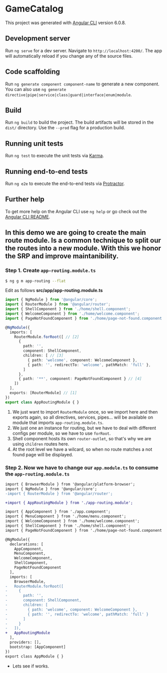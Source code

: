 # GameCatalog

This project was generated with [Angular CLI](https://github.com/angular/angular-cli) version 6.0.8.

## Development server

Run `ng serve` for a dev server. Navigate to `http://localhost:4200/`. The app will automatically reload if you change any of the source files.

## Code scaffolding

Run `ng generate component component-name` to generate a new component. You can also use `ng generate directive|pipe|service|class|guard|interface|enum|module`.

## Build

Run `ng build` to build the project. The build artifacts will be stored in the `dist/` directory. Use the `--prod` flag for a production build.

## Running unit tests

Run `ng test` to execute the unit tests via [Karma](https://karma-runner.github.io).

## Running end-to-end tests

Run `ng e2e` to execute the end-to-end tests via [Protractor](http://www.protractortest.org/).

## Further help

To get more help on the Angular CLI use `ng help` or go check out the [Angular CLI README](https://github.com/angular/angular-cli/blob/master/README.md).

## In this demo we are going to create the main route module. Is a common technique to split our the routes into a new module. With this we honor the SRP and improve maintanibility.

### Step 1. Create `app-routing.module.ts`

```bash
$ ng g m app-routing --flat
```

Edit as follows __src/app/app-routing.module.ts__

```typescript
import { NgModule } from '@angular/core';
import { RouterModule } from '@angular/router';
import { ShellComponent } from './home/shell.component';
import { WelcomeComponent } from './home/welcome.component';
import { PageNotFoundComponent } from './home/page-not-found.component';

@NgModule({
  imports: [
    RouterModule.forRoot([ // [2]
      {
        path: '',
        component: ShellComponent,
        children: [ // [3]
          { path: 'welcome', component: WelcomeComponent },
          { path: '', redirectTo: 'welcome', pathMatch: 'full' },
        ]
      },
      { path: '**', component: PageNotFoundComponent } // [4]
    ])
  ],
  exports: [RouterModule] // [1]
})
export class AppRoutingModule { }

```
1. We just want to import `RouterModule` once, so we import here and then exports again, so all directives, services, pipes... will be available on module that imports `app-routing.module.ts`.
2. We just one an instance for routing, but we have to deal with different configs per module, so we have to use `forRoot`.
3. Shell component hosts its own `router-outlet`, so that's why we are using `children` routes here.
4. At the root level we have a wilcard, so when no route matches a not found page will be displayed.

### Step 2. Now we have to change our `app.module.ts` to consume the `app-routing.module.ts`

```diff app.module.ts
import { BrowserModule } from '@angular/platform-browser';
import { NgModule } from '@angular/core';
-import { RouterModule } from '@angular/router';

+import { AppRoutingModule } from './app-routing.module';

import { AppComponent } from './app.component';
import { MenuComponent } from './home/menu.component';
import { WelcomeComponent } from './home/welcome.component';
import { ShellComponent } from './home/shell.component';
import { PageNotFoundComponent } from './home/page-not-found.component';

@NgModule({
  declarations: [
    AppComponent,
    MenuComponent,
    WelcomeComponent,
    ShellComponent,
    PageNotFoundComponent
  ],
  imports: [
    BrowserModule,
-   RouterModule.forRoot([
-     {
-       path: '',
-       component: ShellComponent,
-       children: [
-         { path: 'welcome', component: WelcomeComponent },
-         { path: '', redirectTo: 'welcome', pathMatch: 'full' }
-       ]
-     }
-   ]),
+   AppRoutingModule
  ],
  providers: [],
  bootstrap: [AppComponent]
})
export class AppModule { }

```
* Lets see if works.
